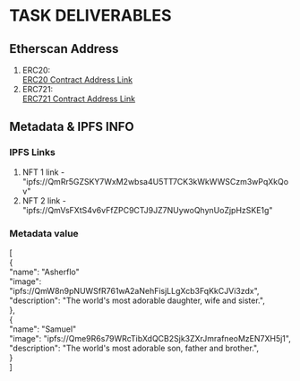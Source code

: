 # TASK DELIVERABLES

## Etherscan Address

1. ERC20: <br> [ERC20 Contract Address Link](https://rinkeby.etherscan.io/verifyContract-solc?a=0x7C2D29C310638808d041C5Ec4B5ab294CcacCF31&c=v0.8.7%2bcommit.e28d00a7&lictype=7) <br>
2. ERC721: <br> [ERC721 Contract Address Link](https://rinkeby.etherscan.io/verifyContract-solc?a=0xAA0Bc7823b23F2Cf05009BaC4Bd3d2d4b7DB9fD3&c=v0.8.1%2bcommit.df193b15&lictype=7) <br>

## Metadata & IPFS INFO

### IPFS Links

1. NFT 1 link - "ipfs://QmRr5GZSKY7WxM2wbsa4U5TT7CK3kWkWWSCzm3wPqXkQov"
2. NFT 2 link - "ipfs://QmVsFXtS4v6vFfZPC9CTJ9JZ7NUywoQhynUoZjpHzSKE1g"

### Metadata value

[<br>
{<br>
"name": "Asherflo" <br>
"image": "ipfs://QmW8n9pNUWSfR761wA2aNehFisjLLgXcb3FqKkCJVi3zdx", <br>
"description": "The world's most adorable daughter, wife and sister.",<br>
},
<br>
{<br>
"name": "Samuel"<br>
"image": "ipfs://Qme9R6s79WRcTibXdQCB2Sjk3ZXrJmrafneoMzEN7XH5j1",<br>
"description": "The world's most adorable son, father and brother.",<br>
}<br>
]

